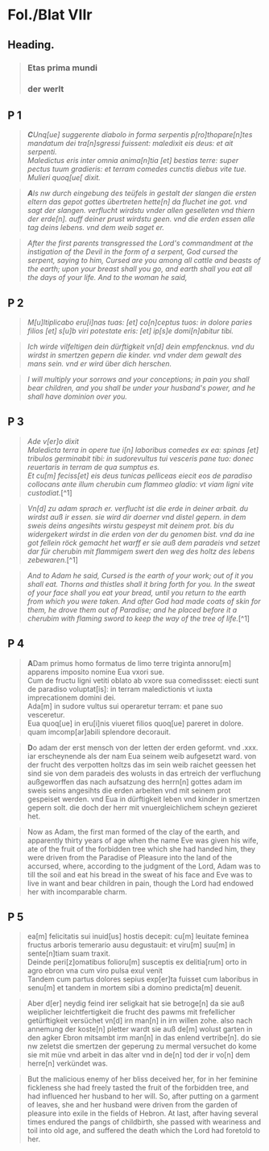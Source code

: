 # Fol./Blat VIIr

## Heading.

>### Etas prima mundi
>### der werlt

## P 1

>***C**Unq[ue] suggerente diabolo in forma serpentis p[ro]thopare[n]tes mandatum dei tra[n]sgressi fuissent: maledixit eis deus: et ait serpenti.  
Maledictus eris inter omnia anima[n]tia [et] bestias terre: super pectus tuum gradieris: et terram comedes cunctis diebus vite tue.  
Mulieri quoq[ue[ dixit.*

>***A**ls nw durch eingebung des teüfels in gestalt der slangen die ersten eltern das gepot gottes übertreten hette[n] da fluchet ine got. vnd sagt der slangen. verflucht wirdstu vnder allen geselleten vnd thiern der erde[n]. auff deiner prust wirdstu geen. vnd die erden essen alle tag deins lebens. vnd dem weib saget er.*

>*After the first parents transgressed the Lord's commandment at the instigation of the Devil in the form of a serpent, God cursed the serpent, saying to him, Cursed are you among all cattle and beasts of the earth; upon your breast shall you go, and earth shall you eat all the days of your life. And to the woman he said,*

## P 2

>*M[u]ltiplicabo eru[i]nas tuas: [et] co[n]ceptus tuos: in dolore paries filios [et] s[u]b viri potestate eris: [et] ip[s]e domi[n]abitur tibi.*

>*Ich wirde vilfeltigen dein dürftigkeit vn[d] dein empfencknus. vnd du wirdst in smertzen gepern die kinder. vnd vnder dem gewalt des mans sein. vnd er wird über dich herschen.* 

>*I will multiply your sorrows and your conceptions; in pain you shall bear children, and you shall be under your husband's power, and he shall have dominion over you.* 

## P 3

>*Ade v[er]o dixit  
Maledicta terra in opere tue i[n] laboribus comedes ex ea: spinas [et] tribulos germinabit tibi: in sudorevultus tui vesceris pane tuo: donec reuertaris in terram de qua sumptus es.  
Et cu[m] feciss[et] eis deus tunicas pelliceas eiecit eos de paradiso collocans ante illum cherubin cum flammeo gladio: vt viam ligni vite custodiat.*[^1]

>*Vn[d] zu adam sprach er. verflucht ist die erde in deiner arbait. du wirdst auß ir essen. sie wird dir doerner vnd distel gepern. in dem sweis deins angesihts wirstu gespeyst mit deinem prot. bis du widergekert wirdst in die erden von der du genomen bist. vnd da ine got fellein röck gemacht het warff er sie auß dem paradeis vnd setzet dar für cherubin mit flammigem swert den weg des holtz des lebens zebewaren.*[^1]

>*And to Adam he said, Cursed is the earth of your work; out of it you shall eat. Thorns and thistles shall it bring forth for you. In the sweat of your face shall you eat your bread, until you return to the earth from which you were taken. And after God had made coats of skin for them, he drove them out of Paradise; and he placed before it a cherubim with flaming sword to keep the way of the tree of life.*[^1]

## P 4

>**A**Dam primus homo formatus de limo terre triginta annoru[m] apparens imposito nomine Eua vxori sue.  
Cum de fructu ligni vetiti oblato ab vxore sua comedissset: eiecti sunt de paradiso voluptat[is]: in terram maledictionis vt iuxta imprecationem domini dei.  
Ada[m] in sudore vultus sui operaretur terram: et pane suo vesceretur.  
Eua quoq[ue] in eru[i]nis viueret filios quoq[ue] pareret in dolore. quam imcomp[ar]abili splendore decorauit. 

>**D**o adam der erst mensch von der letten der erden geformt. vnd .xxx. iar erscheynende als der nam Eua seinem weib aufgesetzt ward. von der frucht des verpotten holtzs das im sein weib raichet geessen het sind sie von dem paradeis des wolusts in das ertreich der verfluchung außgeworffen das nach aufsatzung des herrn[n] gottes adam im sweis seins angesihts die erden arbeiten vnd mit seinem prot gespeiset werden. vnd Eua in dürftigkeit leben vnd kinder in smertzen gepern solt. die doch der herr mit vnuergleichlichem scheyn gezieret het. 

>Now as Adam, the first man formed of the clay of the earth, and apparently thirty years of age when the name Eve was given his wife, ate of the fruit of the forbidden tree which she had handed him, they were driven from the Paradise of Pleasure into the land of the accursed, where, according to the judgment of the Lord, Adam was to till the soil and eat his bread in the sweat of his face and Eve was to live in want and bear children in pain, though the Lord had endowed her with incomparable charm. 

## P 5

>ea[m] felicitatis sui inuid[us] hostis decepit: cu[m] leuitate feminea fructus arboris temerario ausu degustauit: et viru[m] suu[m] in sente[n]tiam suam traxit.  
Deinde peri[z]omatibus folioru[m] susceptis ex delitia[rum] orto in agro ebron vna cum viro pulsa exul venit  
Tandem cum partus dolores sepius exp[er]ta fuisset cum laboribus in senu[m] et tandem in mortem sibi a domino predicta[m] deuenit.


>Aber d[er] neydig feind irer seligkait hat sie betroge[n] da sie auß weiplicher leichtfertigkeit die frucht des pawms mit frefellicher getürftigkeit versüchet vn[d] irn man[n] in irn willen zohe. also nach annemung der koste[n] pletter wardt sie auß de[m] wolust garten in den agker Ebron mitsambt irm man[n] in das enlend vertribe[n]. do sie nw zeletst die smertzen der geperung zu mermal versuchet do kome sie mit müe vnd arbeit in das alter vnd in de[n] tod der ir vo[n] dem herre[n] verkündet was.

>But the malicious enemy of her bliss deceived her, for in her feminine fickleness she had freely tasted the fruit of the forbidden tree, and had influenced her husband to her will. So, after putting on a garment of leaves, she and her husband were driven from the garden of pleasure into exile in the fields of Hebron. At last, after having several times endured the pangs of childbirth, she passed with weariness and toil into old age, and suffered the death which the Lord had foretold to her.
